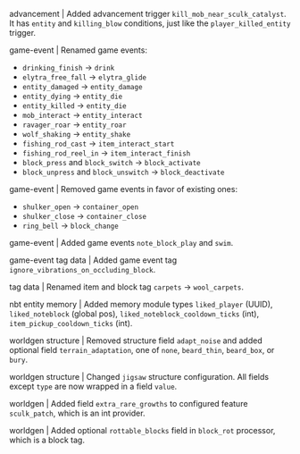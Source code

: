 advancement | Added advancement trigger `kill_mob_near_sculk_catalyst`. It has `entity` and `killing_blow` conditions, just like the `player_killed_entity` trigger. 

game-event | Renamed game events:
* `drinking_finish` -> `drink`
* `elytra_free_fall` -> `elytra_glide`
* `entity_damaged` -> `entity_damage`
* `entity_dying` -> `entity_die`
* `entity_killed` -> `entity_die`
* `mob_interact` -> `entity_interact`
* `ravager_roar` -> `entity_roar`
* `wolf_shaking` -> `entity_shake`
* `fishing_rod_cast` -> `item_interact_start`
* `fishing_rod_reel_in` -> `item_interact_finish`
* `block_press` and `block_switch` -> `block_activate`
* `block_unpress` and `block_unswitch` -> `block_deactivate`

game-event | Removed game events in favor of existing ones:
* `shulker_open` -> `container_open`
* `shulker_close` -> `container_close`
* `ring_bell` -> `block_change`

game-event | Added game events `note_block_play` and `swim`.

game-event tag data | Added game event tag `ignore_vibrations_on_occluding_block`.

tag data | Renamed item and block tag `carpets` -> `wool_carpets`.

nbt entity memory | Added memory module types `liked_player` (UUID), `liked_noteblock` (global pos), `liked_noteblock_cooldown_ticks` (int), `item_pickup_cooldown_ticks` (int).

worldgen structure | Removed structure field `adapt_noise` and added optional field `terrain_adaptation`, one of `none`, `beard_thin`, `beard_box`, or `bury`.

worldgen structure | Changed `jigsaw` structure configuration. All fields except `type` are now wrapped in a field `value`.

worldgen | Added field `extra_rare_growths` to configured feature `sculk_patch`, which is an int provider.

worldgen | Added optional `rottable_blocks` field in `block_rot` processor, which is a block tag.
